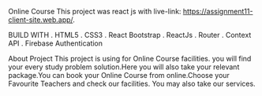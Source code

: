Online Course
This project was react js with live-link: https://assignment11-client-site.web.app/.

BUILD WITH
. HTML5 . CSS3 . React Bootstrap . ReactJs . Router . Context API . Firebase Authentication

About Project
This project is using for Online Course facilities. you will find your every study problem solution.Here you will also take your relevant package.You can book your Online Course from online.Choose your Favourite Teachers and check our facilities. You may also take our services.
